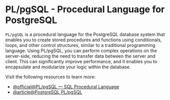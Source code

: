 # PL/pgSQL - Procedural Language for PostgreSQL

`PL/pgSQL` is a procedural language for the PostgreSQL database system that enables you to create stored procedures and functions using conditionals, loops, and other control structures, similar to a traditional programming language. Using PL/pgSQL, you can perform complex operations on the server-side, reducing the need to transfer data between the server and client. This can significantly improve performance, and it enables you to encapsulate and modularize your logic within the database.

Visit the following resources to learn more:

- [@official@PL/pgSQL — SQL Procedural Language](https://www.postgresql.org/docs/current/plpgsql.html)
- [@article@PostgreSQL PL/pgSQL](https://www.postgresqltutorial.com/postgresql-plpgsql/)